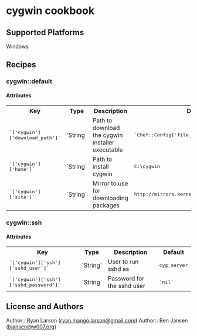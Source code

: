# cygwin cookbook

## Supported Platforms

Windows

## Recipes

### cygwin::default

#### Attributes

<table>
  <tr>
    <th>Key</th>
    <th>Type</th>
    <th>Description</th>
    <th>Default</th>
  </tr>
  <tr>
    <td><tt>`['cygwin']['download_path']`</tt></td>
    <td>`String`</td>
    <td>Path to download the cygwin installer executable</td>
    <td><tt>`Chef::Config['file_cache_path']`</tt></td>
  </tr>
  <tr>
    <td><tt>`['cygwin']['home']`</tt></td>
    <td>`String`</td>
    <td>Path to install cygwin</td>
    <td><tt>C:\cygwin</tt></td>
  </tr>
  <tr>
    <td><tt>`['cygwin']['site']`</tt></td>
    <td>`String`</td>
    <td>Mirror to use for downloading packages</td>
    <td><tt>http://mirrors.kernel.org/sourceware/cygwin/</tt></td>
  </tr>
</table>

### cygwin::ssh

#### Attributes

<table>
  <tr>
    <th>Key</th>
    <th>Type</th>
    <th>Description</th>
    <th>Default</th>
  </tr>
  <tr>
    <td><tt>`['cygwin']['ssh']['sshd_user']`</tt></td>
    <td>`String`</td>
    <td>User to run sshd as</td>
    <td><tt>cyg_server</tt></td>
  </tr>
  <tr>
    <td><tt>`['cygwin']['ssh']['sshd_password']`</tt></td>
    <td>`String`</td>
    <td>Password for the sshd user</td>
    <td><tt>`nil`</tt></td>
  </tr>
</table>

## License and Authors

Author:: Ryan Larson (ryan.mango.larson@gmail.com)
Author:: Ben Jansen (bjansen@w007.org)
